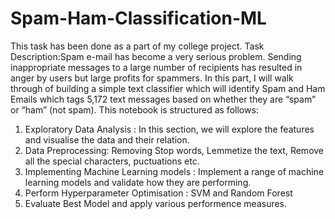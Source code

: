 # Spam-Ham-Classification-ML
This task has been done as a part of my college project.
Task Description:Spam e-mail has become a very serious problem. Sending inappropriate messages to a large number of recipients has resulted in anger by users but large profits 
for spammers. In this part, I will walk through of building a simple text classifier which will identify Spam and Ham Emails which tags 5,172 text messages based on whether 
they are “spam” or “ham” (not spam).
This notebook is structured as follows:

1) Exploratory Data Analysis : In this section, we will explore the features and visualise the data and their relation.
2) Data Preprocessing: Removing Stop words, Lemmetize the text, Remove all the special characters, puctuations etc.
3) Implementing Machine Learning models : Implement a range of machine learning models and validate how they are performing.
4) Perform Hyperparameter Optimisation : SVM and Random Forest
5) Evaluate Best Model and apply various performence measures.
